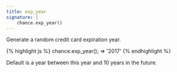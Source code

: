 ```yaml
---
title: exp_year
signature: |
    chance.exp_year()
---
```


Generate a random credit card expiration year.

{% highlight js %}
  chance.exp_year();
  => '2017'
{% endhighlight %}

Default is a year between this year and 10 years in the future.

